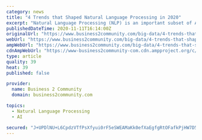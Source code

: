 ```yaml
---
category: news
title: "4 Trends that Shaped Natural Language Processing in 2020"
excerpt: "Natural Language Processing (NLP) is an important subset of AI, as its recent growth reflects. According to research from"
publishedDateTime: 2020-11-11T16:14:00Z
originalUrl: "https://www.business2community.com/big-data/4-trends-that-shaped-natural-language-processing-in-2020-02361278"
webUrl: "https://www.business2community.com/big-data/4-trends-that-shaped-natural-language-processing-in-2020-02361278"
ampWebUrl: "https://www.business2community.com/big-data/4-trends-that-shaped-natural-language-processing-in-2020-02361278/amp"
cdnAmpWebUrl: "https://www-business2community-com.cdn.ampproject.org/c/s/www.business2community.com/big-data/4-trends-that-shaped-natural-language-processing-in-2020-02361278/amp"
type: article
quality: 39
heat: 39
published: false

provider:
  name: Business 2 Community
  domain: business2community.com

topics:
  - Natural Language Processing
  - AI

secured: "J+UPDlNU+L6CpdzVTfPsXfyui0rF5eSWEAMaKk0efXaEgfgRtOFafkPjHW7D5wom+IPHSNPgJjURqUTL7qBXnPIoSo/0lBZgSsCAhU4/XFBAANOgOu16zgJmJ84RlJ/zeTzMMdfEMesMj1wNVET/KvO694mSwV1hhUDYLYmFoD/H9hcUlFdLO9s8Lp2lufpGLqCqZ/d4Iatfb1wDWGAe6tl7sO3KQE10vUAsqskrZhKQHKdQaQDNNelHxBQl+L0MZwLDBxcfpLGQxeQqBgEhIwVHe7FWw1mp0VMQKuZye5l/TzOiwMsPLqNlK5JdUUbYpxrK+kzKWWKOr6sX66vwctRn/uV85mrKBRzqWvSpA9k=;DtLmAjQdvF8pYmM6cbeBnw=="
---
```


